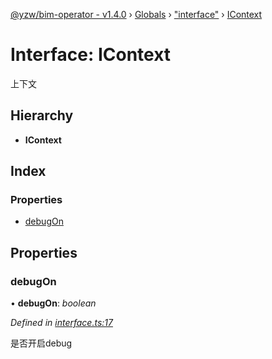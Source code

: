 [@yzw/bim-operator - v1.4.0](../README.md) › [Globals](../globals.md) › ["interface"](../modules/_interface_.md) › [IContext](_interface_.icontext.md)

# Interface: IContext

上下文

## Hierarchy

* **IContext**

## Index

### Properties

* [debugOn](_interface_.icontext.md#debugon)

## Properties

###  debugOn

• **debugOn**: *boolean*

*Defined in [interface.ts:17](https://github.com/youkaisteve/bim-operator/blob/30e800a/src/interface.ts#L17)*

是否开启debug
